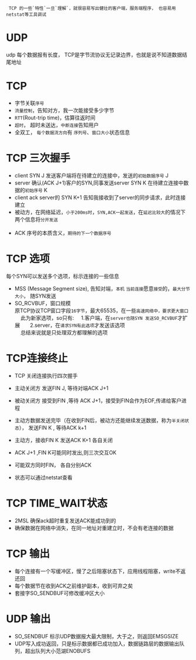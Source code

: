 
     TCP 的一些`特性`一旦`理解`，就很容易写出健壮的客户端，服务端程序， 也容易用netstat等工具调试
    
 UDP
 ===
 udp 每个数据报有长度， TCP是字节流协议无记录边界，也就是说不知道数据结尾地址
    
 TCP
 ===
* 字节关联`序号`
* `流量控制`，告知对方，我一次能接受多少字节
* `RTT`(Rout-trip time)，估算往返时间
* `超时`， 超时未送达，`中断连接`告知用户
* 全双工， `每个数据流方向`有 `序列号`、`窗口大小`状态信息
    
 TCP 三次握手
 ===========
* client SYN J 发送客户端将在待建立的连接中，发送的`初始数据序号` J
* server 确认(ACK J+1)客户的SYN,同事发送server SYN K 在待建立连接中数据的`初始序号` K
* client ack server的 SYN K+1 告知我接收到了server的同步请求，此时连接建立
* 被动方，在网络延迟，`小于200ms时`，`SYN,ACK一起发送`，在`延迟比较大`的情况下两个信息将`分开发送`  
  
* ACK 序号的本质含义，`期待的下一个数据序号`
 
 TCP 选项
 ========
 每个SYN可以发送多个选项，标示连接的一些信息
 * MSS (Message Segment size), 告知对端，`本机` `当前连接`愿意`接受`的，`最大分节大小`， 随SYN发送
 * SO_RCVBUF，窗口规模  
    原TCP协议TCP窗口字段`16字节`，最大65535，在一些`高速网络中，要求更大窗口`   
    此为新家选项，so只有: 
    1.客户端，在`server也随SYN 发送SO_RCVBUF`才扩展   
    2.server，在`请求SYN有此选项`才发送该选项  
    总结来说就是只处理双方都理解的选项  
 
 TCP连接终止
 ==============
 * TCP 关闭连接执行四次握手  
 
 * 主动关闭方 发送FIN J, 等待对端ACK J+1
 * 被动关闭方 接受到FIN ,等待 ACK J+1，接受到FIN会作为EOF,传递给客户进程
 * 主动方数据发送完毕（在收到FIN后，被动方还能继续发送数据，称为`半关闭状态`）， 发送FIN K , 等待ACK k+1
 * 主动方，接收FIN K 发送ACK K+1 各自关闭  
 
 * ACK J+1 ,FIN K可能同时发出,则三次交互OK
 * 可能双方同时FIN， 各自分别ACK
 
 * 状态可以通过netstat查看
 
 TCP TIME_WAIT状态
 =================
 
 * 2MSL 确保ack超时重复发送ACK能成功到的
 * 确保数据在网络中消失，在同一地址对重建立时，不会有老连接的数据
 
 TCP 输出
 ========
 * 每个连接有一个写缓冲区，慢了之后阻塞状态下，应用线程阻塞，write不返还回
 * 每个数据节在收到ACK之前维护副本，收到可弃之矣
 * 套接字SO_SENDBUF可修改缓冲区大小
 
 UDP 输出
 ========
 * SO_SENDBUF 标示UDP数据报大最大限制，大于之，则返回EMSGSIZE
 * UDP写入成功返回，只是标示数据都已成功加入，数据链路层的数据输出队列，超出队列大小范湖ENOBUFS
 
